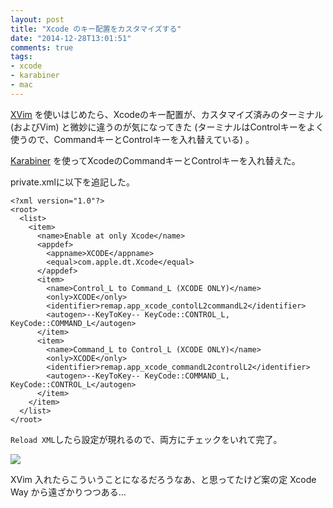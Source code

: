 ```yaml
---
layout: post
title: "Xcode のキー配置をカスタマイズする"
date: "2014-12-28T13:01:51"
comments: true
tags: 
- xcode
- karabiner
- mac
---
```


[XVim](https://github.com/XVimProject/XVim) を使いはじめたら、Xcodeのキー配置が、カスタマイズ済みのターミナル (およびVim) と微妙に違うのが気になってきた (ターミナルはControlキーをよく使うので、CommandキーとControlキーを入れ替えている) 。

<!--more-->

[Karabiner](https://pqrs.org/osx/karabiner/index.html.ja) を使ってXcodeのCommandキーとControlキーを入れ替えた。

private.xmlに以下を追記した。

```
<?xml version="1.0"?>
<root>
  <list>
    <item>
      <name>Enable at only Xcode</name>
      <appdef>
        <appname>XCODE</appname>
        <equal>com.apple.dt.Xcode</equal>
      </appdef>
      <item>
        <name>Control_L to Command_L (XCODE ONLY)</name>
        <only>XCODE</only>
        <identifier>remap.app_xcode_contolL2commandL2</identifier>
        <autogen>--KeyToKey-- KeyCode::CONTROL_L, KeyCode::COMMAND_L</autogen>
      </item>
      <item>
        <name>Command_L to Control_L (XCODE ONLY)</name>
        <only>XCODE</only>
        <identifier>remap.app_xcode_commandL2controlL2</identifier>
        <autogen>--KeyToKey-- KeyCode::COMMAND_L, KeyCode::CONTROL_L</autogen>
      </item>
    </item>
  </list>
</root>
```

`Reload XML`したら設定が現れるので、両方にチェックをいれて完了。

![](https://dl.dropboxusercontent.com/u/459142/img/blog/karabiner.png)

XVim 入れたらこういうことになるだろうなあ、と思ってたけど案の定 Xcode Way から遠ざかりつつある...

